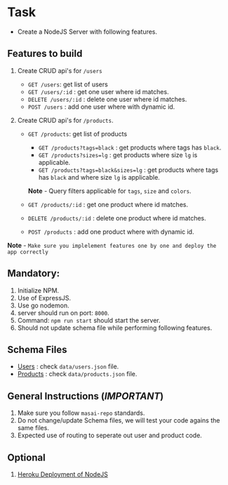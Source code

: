 # Task

- Create a NodeJS Server with following features.

## Features to build

1. Create CRUD api's for `/users`
   - `GET /users`: get list of users
   - `GET /users/:id` : get one user where id matches.
   - `DELETE /users/:id` : delete one user where id matches.
   - `POST /users` : add one user where with dynamic id.
2. Create CRUD api's for `/products`.

   - `GET /products`: get list of products

     - `GET /products?tags=black` : get products where tags has `black`.
     - `GET /products?sizes=lg` : get products where size `lg` is applicable.
     - `GET /products?tags=black&sizes=lg` : get products where tags has `black` and where size `lg` is applicable.

     **Note** - Query filters applicable for `tags`, `size` and `colors`.

   - `GET /products/:id` : get one product where id matches.
   - `DELETE /products/:id` : delete one product where id matches.
   - `POST /products` : add one product where with dynamic id.

**Note** - `Make sure you implelement features one by one and deploy the app correctly`

## Mandatory:

1. Initialize NPM.
2. Use of ExpressJS.
3. Use go nodemon.
4. server should run on port: `8000`.
5. Command: `npm run start` should start the server.
6. Should not update schema file while performing following features.

## Schema Files

- [Users](./data/users.json) : check `data/users.json` file.
- [Products](./data/products.json.json) : check `data/products.json` file.

## General Instructions (**_IMPORTANT_**)

1. Make sure you follow `masai-repo` standards.
2. Do not change/update Schema files, we will test your code agains the same files.
3. Expected use of routing to seperate out user and product code.

## Optional

1. [Heroku Deployment of NodeJS](https://devcenter.heroku.com/articles/deploying-nodejs)
